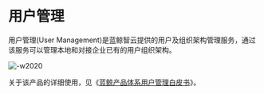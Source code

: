 # 用户管理

用户管理(User Management)是蓝鲸智云提供的用户及组织架构管理服务，通过该服务可以管理本地和对接企业已有的用户组织架构。

![-w2020](../assets/dock_usermanage.png)

关于该产品的详细使用，见《[蓝鲸产品体系用户管理白皮书](../../../../UserManage/2.5/UserGuide/Introduce/README.md)》。
